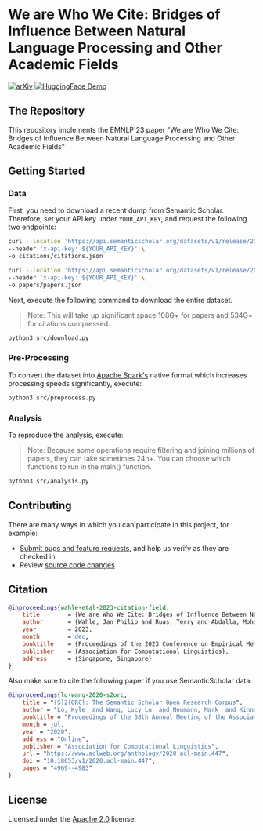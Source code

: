 # We are Who We Cite: Bridges of Influence Between Natural Language Processing and Other Academic Fields
[![arXiv](https://img.shields.io/badge/arXiv-2210.03568-b31b1b.svg)](https://arxiv.org/abs/2210.03568)
[![HuggingFace Demo](https://img.shields.io/badge/🤗-Demo-ffce1c.svg)](https://huggingface.co/spaces/jpwahle/field-time-diversity)

## The Repository

This repository implements the EMNLP'23 paper "We are Who We Cite: Bridges of Influence Between Natural Language Processing and Other Academic Fields"

## Getting Started

### Data

First, you need  to download a recent dump from Semantic Scholar. Therefore, set your API key under `YOUR_API_KEY`, and request the following two endpoints:

```bash
curl --location 'https://api.semanticscholar.org/datasets/v1/release/2023-01-03/dataset/citations' \
--header 'x-api-key: ${YOUR_API_KEY}' \
-o citations/citations.json
```

```bash
curl --location 'https://api.semanticscholar.org/datasets/v1/release/2023-01-03/dataset/papers' \
--header 'x-api-key: ${YOUR_API_KEY}' \
-o papers/papers.json
```

Next, execute the following command to download the entire dataset.
> Note: This will take up significant space 108G+ for papers and 534G+ for citations compressed.

```bash
python3 src/download.py
```

### Pre-Processing

To convert the dataset into [Apache Spark's](https://spark.apache.org) native format which increases processing speeds significantly, execute:

```bash
python3 src/preprocess.py
```

### Analysis

To reproduce the analysis, execute:
>Note: Because some operations require filtering and joining millions of papers, they can take sometimes 24h+. You can choose which functions to run in the main() function.

```bash
python3 src/analysis.py
```

## Contributing

There are many ways in which you can participate in this project, for example:

* [Submit bugs and feature requests](https://github.com/jpwahle/emnlp23-citation-field-influence/issue), and help us verify as they are checked in
* Review [source code changes](https://github.com/jpwahle/emnlp23-citation-field-influence/pulls)

## Citation


```bib
@inproceedings{wahle-etal-2023-citation-field,
	title        = {We are Who We Cite: Bridges of Influence Between Natural Language Processing and Other Academic Fields},
	author       = {Wahle, Jan Philip and Ruas, Terry and Abdalla, Mohamed and Gipp, Bela and Mohammad, Saif M.},
	year         = 2023,
	month        = dec,
	booktitle    = {Proceedings of the 2023 Conference on Empirical Methods in Natural Language Processing},
	publisher    = {Association for Computational Linguistics},
	address      = {Singapore, Singapore}
}
```

Also make sure to cite the following paper if you use SemanticScholar data:

```bib
@inproceedings{lo-wang-2020-s2orc,
    title = "{S}2{ORC}: The Semantic Scholar Open Research Corpus",
    author = "Lo, Kyle  and Wang, Lucy Lu  and Neumann, Mark  and Kinney, Rodney  and Weld, Daniel",
    booktitle = "Proceedings of the 58th Annual Meeting of the Association for Computational Linguistics",
    month = jul,
    year = "2020",
    address = "Online",
    publisher = "Association for Computational Linguistics",
    url = "https://www.aclweb.org/anthology/2020.acl-main.447",
    doi = "10.18653/v1/2020.acl-main.447",
    pages = "4969--4983"
}
```

## License

Licensed under the [Apache 2.0](LICENSE.txt) license.

